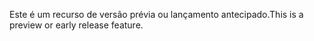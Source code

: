 <span data-ttu-id="5b292-101">Este é um recurso de versão prévia ou lançamento antecipado.</span><span class="sxs-lookup"><span data-stu-id="5b292-101">This is a preview or early release feature.</span></span>